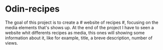  # Odin-recipes
 
The goal of this project is to create a # website of recipes #, focusing on the media elements that's shows up.
At the end of the project I have to seen a website whit differents recipes as media, this ones will showing some information about it, like for example, title, a breve description, number of views.